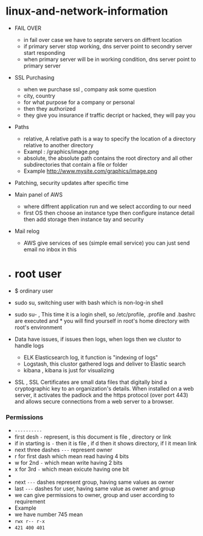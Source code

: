 # linux-and-network-information

* FAIL OVER
  * in fail over case we have to seprate servers on diffrent location
  * if primary server stop working, dns server  point to secondry server start responding
  * when primary server will be in working condition, dns server point to primary server  
  
* SSL Purchasing
  * when we purchase ssl , company ask some question
  * city, country
  * for what purpose for a company or personal
  * then they authorized
  * they give you insurance if traffic decript or hacked, they will pay you
* Paths
  * relative, A relative path is a way to specify the location of a directory relative to another directory
  * Exampl : /graphics/image.png
  * absolute,  the absolute path contains the root directory and all other subdirectories that contain a file or folder
  * Example http://www.mysite.com/graphics/image.png
  

* Patching, security updates after specific time
* Main panel of AWS
  * where diffrent application run and we select according to our need
  * first OS then choose an instance type then configure instance detail then add storage  then instance tay and security
* Mail relog
  * AWS give services of ses (simple email service) you can just send email no inbox in this
* # root user 
* $ ordinary user
* sudo su,  switching user with bash which is non-log-in shell
* sudo su- , This time it is a login shell, so /etc/profile, .profile and .bashrc are executed and
            * you will find yourself in root's home directory with root's environment
            
* Data have issues, if issues then logs, when logs then we clustor to handle logs
  * ELK Elasticsearch log, it function is "indexing of logs"
  * Logstash, this clustor gathered logs and deliver to Elastic search
  * kibana , kibana is just for visualizing
* SSL , SSL Certificates are small data files that digitally bind a cryptographic key to an organization's details. When installed on a web server, it activates the padlock and the https protocol (over port 443) and allows secure connections from a web server to a browser.

### Permissions

* `----------`
* first desh `-` represent, is this document is file , directory or link
* if in starting is `-` then it is file , if d then it shows directory, if l it mean link
* next three dashes `---` represent owner
* r for first dash which mean read having 4 bits
* w for 2nd `-` which mean write having 2 bits
* x for 3rd `-` which mean exicute having one bit
* 
* next `---` dashes represent group, having same values as owner
* last `---` dashes for user, having same value as owner and group
* we can give permissions to owner, group and user according to requirement
* Example
* we have number 745 mean
* `rwx r-- r-x`
* `421 400 401`

 

